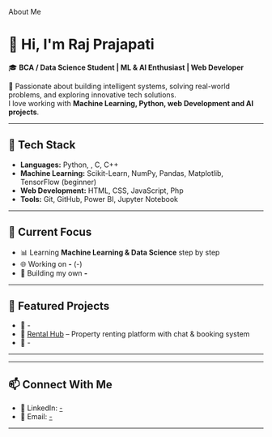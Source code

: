 
About Me

# 👋 Hi, I'm Raj Prajapati  

🎓 **BCA / Data Science Student | ML & AI Enthusiast | Web Developer**  

🚀 Passionate about building intelligent systems, solving real-world problems, and exploring innovative tech solutions.  
I love working with **Machine Learning, Python, web Development and AI projects**.  

---

## 🔧 Tech Stack  
- **Languages:** Python, , C, C++  
- **Machine Learning:** Scikit-Learn, NumPy, Pandas, Matplotlib, TensorFlow (beginner)  
- **Web Development:** HTML, CSS, JavaScript, Php  
- **Tools:** Git, GitHub, Power BI, Jupyter Notebook  

---

## 📌 Current Focus  
- 📊 Learning **Machine Learning & Data Science** step by step  
- 🌐 Working on **-** (-)  
- 🤖 Building my own **-**  

---

## 📂 Featured Projects  
- 🔹 -  
- 🔹 [Rental Hub](#) – Property renting platform with chat & booking system  
- 🔹 - 

---

---

## 📫 Connect With Me  
- 💼 LinkedIn: [-](#)   
- 📧 Email: [-](#)  

---

 
